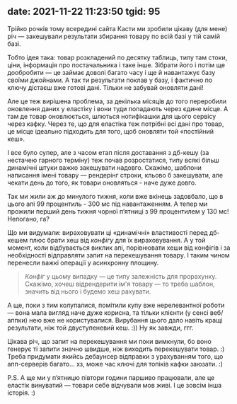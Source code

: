 date: 2021-11-22 11:23:50
tgid: 95
----

Трійко рочків тому всередині сайта Касти ми зробили цікаву (для мене) річ — закешували результати збирання товару по всій базі у тій самій базі. 

Тобто ідея така: товар розкладений по десятку таблиць, типу там стоки, ціни, інформація про постачальника і таке інше. Зібрати його і потім ще дообробити — це займає доволі багато часу і ще й навантажує базу своїми джойнами. А так ти результати поклав у базу, і фактично по ключу дістаєш вже готові дані. Тільки не забувай оновляти дані!

Але це теж вирішена проблема, за декілька місяців до того переробили оновлення даних у еластіку і вони туди попадають через єдине місце. А там де товар оновлюється, шлються нотифікашки для цього сервісу через кафку. Через те, що для еластіка теж потрібні всі дані про товар, це місце ідеально підходить для того, щоб оновляти той «постійний кеш». 

І все було супер, але з часом етап після доставання з дб-кешу (за нестачею гарного терміну) теж почав розростатися, типу всякі більш динамічні штуки важко закешувати надовго. Скажімо, шаблони написання імені товару — рендерінг строки, кльово б закешувати, але чекати день до того, як товари оновляться - наче дуже довго. 

Так ми жили аж до минулого тижня, коли вже вкінець задовбало, що в цього апі 99 процентиль - 300 мс під навантаженням. А тепер ми прожили перший день тижня чорної п‘ятниці з 99 процентилем у 130 мс! Непогано, га?

Що ми видумали: вираховувати ці «динамічні» властивості перед дб-кешем плюс брати хеш від *конфігу* для їх вираховування. А у той момент, коли відбувається виклик апі, порівнювати хеши від конфігів і за необхідності відправляти запит на перекешування товару. І таким чином перенесли важкі операції у асинхронну площину. 

> *Конфіг* у цьому випадку — це типу залежність для прорахунку. Скажімо, хочеш відрендерити ім'я товару — то треба шаблон, значить від нього і будемо хеш рахувати.

А ще, поки з тим колупалися, помітили купу вже нерелевантної роботи — вона мала вигляд наче дуже корисна, та тільки клієнти (у сенсі веб/аппки) нею вже не користувалися. Вирубання цього дало навіть кращі результати, ніж той двуступеневий кеш. :)) Ну як завжди, ггг.

Цікава річ, що запит на перекешування ми поки вимкнули, бо воно генерує ті запити значно швидше, ніж виходить перекешувати товар. :) Треба придумати якийсь дебаунсер відправки з урахуванням того, що апп-серверів багато... хз, може час ключі для топіків кафки заюзати. :)

P.S. А ще ми у п‘ятницю півтори години паршиво працювали, але це еластік винуватий — товари себе відчували мов живі. І це зовсім інша історія. :)
